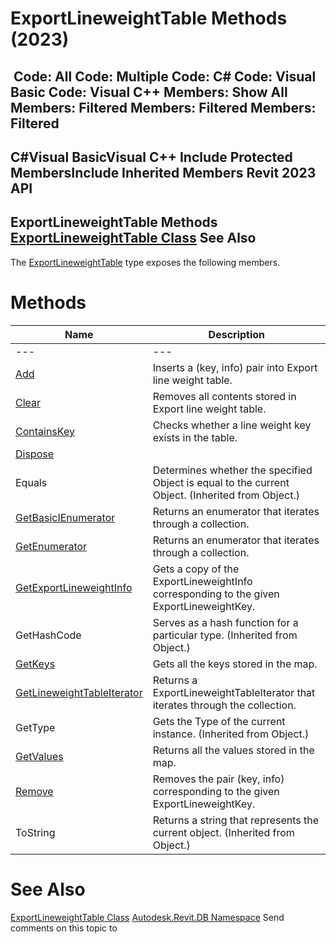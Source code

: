 # ExportLineweightTable Methods (2023)

﻿
 Code: All Code: Multiple Code: C# Code: Visual Basic Code: Visual C++  Members: Show All Members: Filtered Members: Filtered Members: Filtered   
---  
C#Visual BasicVisual C++
Include Protected MembersInclude Inherited Members
Revit 2023 API  
---  
ExportLineweightTable Methods  
[ExportLineweightTable Class](5620708e-0c7c-ced6-9887-0237a9229800.md "ExportLineweightTable Class") See Also  
---  
The [ExportLineweightTable](5620708e-0c7c-ced6-9887-0237a9229800.md "ExportLineweightTable Class") type exposes the following members.
# Methods
| Name | Description |
| --- | --- |
| --- | --- | --- |
| [Add](be132c11-b6d2-7204-e54e-360cb612adaf.md "Add Method") | Inserts a (key, info) pair into Export line weight table. |
| [Clear](da252adf-d887-4748-dafd-55d8e5aa0436.md "Clear Method") | Removes all contents stored in Export line weight table. |
| [ContainsKey](82c33025-cb7b-f359-feca-1cb366e6d626.md "ContainsKey Method") | Checks whether a line weight key exists in the table. |
| [Dispose](bc849ee4-bb4f-1d65-b737-3b051f6b4cb3.md "Dispose Method") |
| Equals | Determines whether the specified Object is equal to the current Object. (Inherited from Object.) |
| [GetBasicIEnumerator](8c02dbf4-7a04-f323-ccb8-7d69e10083af.md "GetBasicIEnumerator Method") | Returns an enumerator that iterates through a collection. |
| [GetEnumerator](b2f08286-7059-b0f5-f60a-744af3f19c13.md "GetEnumerator Method") | Returns an enumerator that iterates through a collection. |
| [GetExportLineweightInfo](03b391a2-c9ca-f501-28cb-f109966df57f.md "GetExportLineweightInfo Method") | Gets a copy of the ExportLineweightInfo corresponding to the given ExportLineweightKey. |
| GetHashCode | Serves as a hash function for a particular type.  (Inherited from Object.) |
| [GetKeys](6a561ea3-3b7e-7378-2987-cd0245758277.md "GetKeys Method") | Gets all the keys stored in the map. |
| [GetLineweightTableIterator](fc00110d-6c93-457f-9592-5336ecc59aac.md "GetLineweightTableIterator Method") | Returns a ExportLineweightTableIterator that iterates through the collection. |
| GetType | Gets the Type of the current instance. (Inherited from Object.) |
| [GetValues](37881fca-9910-92f1-7347-6093e8a0cbca.md "GetValues Method") | Returns all the values stored in the map. |
| [Remove](bfc77379-e274-972c-edb1-88b60aea92f4.md "Remove Method") | Removes the pair (key, info) corresponding to the given ExportLineweightKey. |
| ToString | Returns a string that represents the current object. (Inherited from Object.) |

# See Also
[ExportLineweightTable Class](5620708e-0c7c-ced6-9887-0237a9229800.md "ExportLineweightTable Class")
[Autodesk.Revit.DB Namespace](87546ba7-461b-c646-cbb1-2cb8f5bff8b2.md "Autodesk.Revit.DB Namespace")
Send comments on this topic to 
